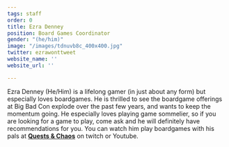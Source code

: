 ```yaml
---
tags: staff
order: 0
title: Ezra Denney
position: Board Games Coordinator
gender: "(he/him)"
image: "/images/tdnuvb8c_400x400.jpg"
twitter: ezrawonttweet
website_name: ''
website_url: ''

---
```

Ezra Denney (He/Him) is a lifelong gamer (in just about any form) but especially loves boardgames. He is thrilled to see the boardgame offerings at Big Bad Con explode over the past few years, and wants to keep the momentum going. He especially loves playing game sommelier, so if you are looking for a game to play, come ask and he will definitely have recommendations for you. You can watch him play boardgames with his pals at [**Quests & Chaos**](https://www.youtube.com/channel/UCHH6FUptua5O34hqPhQWSxw) on twitch or Youtube.